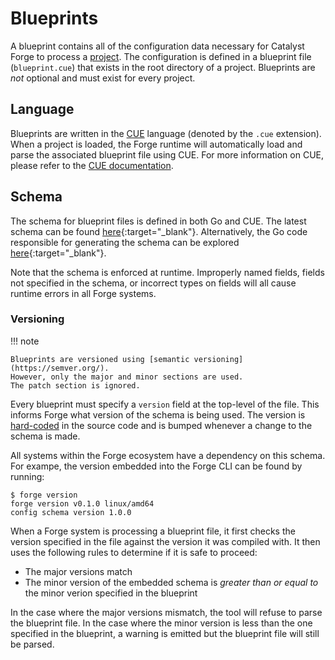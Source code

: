 # Blueprints

A blueprint contains all of the configuration data necessary for Catalyst Forge to process a [project](./projects.md).
The configuration is defined in a blueprint file (`blueprint.cue`) that exists in the root directory of a project.
Blueprints are _not_ optional and must exist for every project.

## Language

Blueprints are written in the [CUE](https://cuelang.org/) language (denoted by the `.cue` extension).
When a project is loaded, the Forge runtime will automatically load and parse the associated blueprint file using CUE.
For more information on CUE, please refer to the [CUE documentation](https://cuelang.org/docs/).

## Schema

The schema for blueprint files is defined in both Go and CUE.
The latest schema can be found
[here](https://github.com/input-output-hk/catalyst-forge/blob/master/lib/blueprint/schema/_embed/schema.cue){:target="_blank"}.
Alternatively, the Go code responsible for generating the schema can be explored
[here](https://godocs.io/github.com/input-output-hk/catalyst-forge/lib/blueprint/schema){:target="_blank"}.

Note that the schema is enforced at runtime.
Improperly named fields, fields not specified in the schema, or incorrect types on fields will all cause runtime errors in all
Forge systems.

### Versioning

!!! note

    Blueprints are versioned using [semantic versioning](https://semver.org/).
    However, only the major and minor sections are used.
    The patch section is ignored.

Every blueprint must specify a `version` field at the top-level of the file.
This informs Forge what version of the schema is being used.
The version is [hard-coded](https://github.com/input-output-hk/catalyst-forge/blob/master/lib/blueprint/schema/version.cue) in
the source code and is bumped whenever a change to the schema is made.

All systems within the Forge ecosystem have a dependency on this schema.
For exampe, the version embedded into the Forge CLI can be found by running:

```shell
$ forge version
forge version v0.1.0 linux/amd64
config schema version 1.0.0
```

When a Forge system is processing a blueprint file, it first checks the version specified in the file against the version it was
compiled with.
It then uses the following rules to determine if it is safe to proceed:

- The major versions match
- The minor version of the embedded schema is _greater than or equal to_ the minor verion specified in the blueprint

In the case where the major versions mismatch, the tool will refuse to parse the blueprint file.
In the case where the minor version is less than the one specified in the blueprint, a warning is emitted but the blueprint file
will still be parsed.